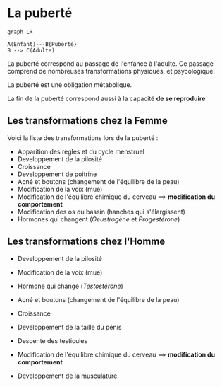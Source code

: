 # La puberté



```mermaid
graph LR

A(Enfant)---B{Puberté}
B --> C(Adulte)
```



La puberté correspond au passage de l'enfance à l'adulte. Ce passage comprend de nombreuses transformations physiques, et psycologique. 



La puberté est une obligation métabolique. 

La fin de la puberté correspond aussi à la capacité **de se reproduire**



## Les transformations chez la Femme

Voici la liste des transformations lors de la puberté : 

- Apparition des règles et du cycle menstruel
- Developpement de la pilosité
- Croissance
- Developpement de poitrine
- Acné et boutons (changement de l'équilibre de la peau)
- Modification de la voix (mue)
- Modification de l'équilibre chimique du cerveau ==> **modification du comportement**
- Modification des os du bassin (hanches qui s'élargissent)
- Hormones qui changent (*Oeustrogène* et *Progestérone*)



## Les transformations chez l'Homme

- Developpement de la pilosité
- Modification de la voix (mue)
- Hormone qui change (*Testostérone*)

- Acné et boutons (changement de l'équilibre de la peau)
- Croissance
- Developpement de la taille du pénis
- Descente des testicules
- Modification de l'équilibre chimique du cerveau ==> **modification du comportement**
- Developpement de la musculature
